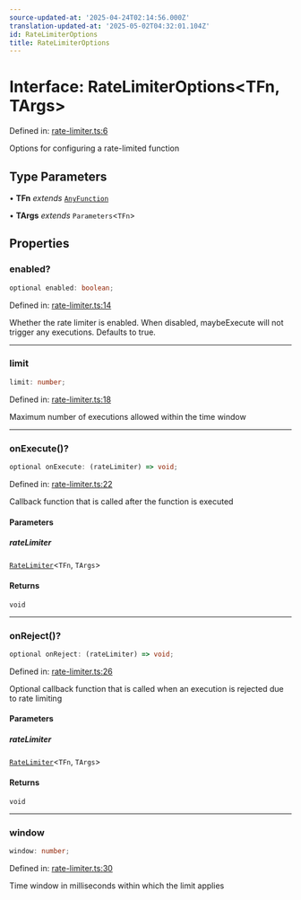 ```yaml
---
source-updated-at: '2025-04-24T02:14:56.000Z'
translation-updated-at: '2025-05-02T04:32:01.104Z'
id: RateLimiterOptions
title: RateLimiterOptions
---
```


<!-- DO NOT EDIT: this page is autogenerated from the type comments -->

# Interface: RateLimiterOptions\<TFn, TArgs\>

Defined in: [rate-limiter.ts:6](https://github.com/TanStack/pacer/blob/main/packages/pacer/src/rate-limiter.ts#L6)

Options for configuring a rate-limited function

## Type Parameters

• **TFn** *extends* [`AnyFunction`](../type-aliases/anyfunction.md)

• **TArgs** *extends* `Parameters`\<`TFn`\>

## Properties

### enabled?

```ts
optional enabled: boolean;
```

Defined in: [rate-limiter.ts:14](https://github.com/TanStack/pacer/blob/main/packages/pacer/src/rate-limiter.ts#L14)

Whether the rate limiter is enabled. When disabled, maybeExecute will not trigger any executions.
Defaults to true.

***

### limit

```ts
limit: number;
```

Defined in: [rate-limiter.ts:18](https://github.com/TanStack/pacer/blob/main/packages/pacer/src/rate-limiter.ts#L18)

Maximum number of executions allowed within the time window

***

### onExecute()?

```ts
optional onExecute: (rateLimiter) => void;
```

Defined in: [rate-limiter.ts:22](https://github.com/TanStack/pacer/blob/main/packages/pacer/src/rate-limiter.ts#L22)

Callback function that is called after the function is executed

#### Parameters

##### rateLimiter

[`RateLimiter`](../classes/ratelimiter.md)\<`TFn`, `TArgs`\>

#### Returns

`void`

***

### onReject()?

```ts
optional onReject: (rateLimiter) => void;
```

Defined in: [rate-limiter.ts:26](https://github.com/TanStack/pacer/blob/main/packages/pacer/src/rate-limiter.ts#L26)

Optional callback function that is called when an execution is rejected due to rate limiting

#### Parameters

##### rateLimiter

[`RateLimiter`](../classes/ratelimiter.md)\<`TFn`, `TArgs`\>

#### Returns

`void`

***

### window

```ts
window: number;
```

Defined in: [rate-limiter.ts:30](https://github.com/TanStack/pacer/blob/main/packages/pacer/src/rate-limiter.ts#L30)

Time window in milliseconds within which the limit applies
